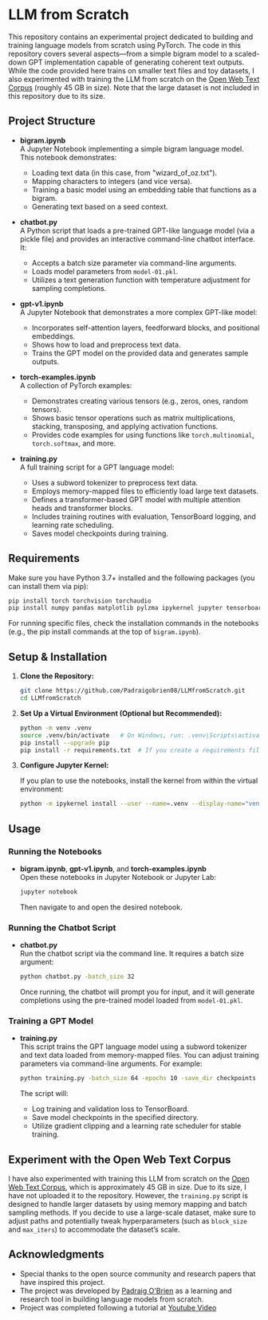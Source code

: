 # LLM from Scratch

This repository contains an experimental project dedicated to building and training language models from scratch using PyTorch. The code in this repository covers several aspects—from a simple bigram model to a scaled-down GPT implementation capable of generating coherent text outputs. While the code provided here trains on smaller text files and toy datasets, I also experimented with training the LLM from scratch on the [Open Web Text Corpus](https://blog.openai.com/better-language-models/) (roughly 45 GB in size). Note that the large dataset is not included in this repository due to its size.

## Project Structure

- **bigram.ipynb**  
  A Jupyter Notebook implementing a simple bigram language model. This notebook demonstrates:
  - Loading text data (in this case, from "wizard_of_oz.txt").
  - Mapping characters to integers (and vice versa).
  - Training a basic model using an embedding table that functions as a bigram.
  - Generating text based on a seed context.

- **chatbot.py**  
  A Python script that loads a pre-trained GPT-like language model (via a pickle file) and provides an interactive command-line chatbot interface. It:
  - Accepts a batch size parameter via command-line arguments.
  - Loads model parameters from `model-01.pkl`.
  - Utilizes a text generation function with temperature adjustment for sampling completions.

- **gpt-v1.ipynb**  
  A Jupyter Notebook that demonstrates a more complex GPT-like model:
  - Incorporates self-attention layers, feedforward blocks, and positional embeddings.
  - Shows how to load and preprocess text data.
  - Trains the GPT model on the provided data and generates sample outputs.
  
- **torch-examples.ipynb**  
  A collection of PyTorch examples:
  - Demonstrates creating various tensors (e.g., zeros, ones, random tensors).
  - Shows basic tensor operations such as matrix multiplications, stacking, transposing, and applying activation functions.
  - Provides code examples for using functions like `torch.multinomial`, `torch.softmax`, and more.
  
- **training.py**  
  A full training script for a GPT language model:
  - Uses a subword tokenizer to preprocess text data.
  - Employs memory-mapped files to efficiently load large text datasets.
  - Defines a transformer-based GPT model with multiple attention heads and transformer blocks.
  - Includes training routines with evaluation, TensorBoard logging, and learning rate scheduling.
  - Saves model checkpoints during training.

## Requirements

Make sure you have Python 3.7+ installed and the following packages (you can install them via pip):

```bash
pip install torch torchvision torchaudio
pip install numpy pandas matplotlib pylzma ipykernel jupyter tensorboard tokenizers
```

For running specific files, check the installation commands in the notebooks (e.g., the pip install commands at the top of `bigram.ipynb`).

## Setup & Installation

1. **Clone the Repository:**

   ```bash
   git clone https://github.com/Padraigobrien08/LLMfromScratch.git
   cd LLMfromScratch
   ```

2. **Set Up a Virtual Environment (Optional but Recommended):**

   ```bash
   python -m venv .venv
   source .venv/bin/activate   # On Windows, run: .venv\Scripts\activate
   pip install --upgrade pip
   pip install -r requirements.txt  # If you create a requirements file listing the above packages
   ```

3. **Configure Jupyter Kernel:**

   If you plan to use the notebooks, install the kernel from within the virtual environment:

   ```bash
   python -m ipykernel install --user --name=.venv --display-name="venv-gpt"
   ```

## Usage

### Running the Notebooks

- **bigram.ipynb**, **gpt-v1.ipynb**, and **torch-examples.ipynb**  
  Open these notebooks in Jupyter Notebook or Jupyter Lab:

  ```bash
  jupyter notebook
  ```

  Then navigate to and open the desired notebook.

### Running the Chatbot Script

- **chatbot.py**  
  Run the chatbot script via the command line. It requires a batch size argument:

  ```bash
  python chatbot.py -batch_size 32
  ```

  Once running, the chatbot will prompt you for input, and it will generate completions using the pre-trained model loaded from `model-01.pkl`.

### Training a GPT Model

- **training.py**  
  This script trains the GPT language model using a subword tokenizer and text data loaded from memory-mapped files. You can adjust training parameters via command-line arguments. For example:

  ```bash
  python training.py -batch_size 64 -epochs 10 -save_dir checkpoints
  ```

  The script will:
  - Log training and validation loss to TensorBoard.
  - Save model checkpoints in the specified directory.
  - Utilize gradient clipping and a learning rate scheduler for stable training.

## Experiment with the Open Web Text Corpus

I have also experimented with training this LLM from scratch on the [Open Web Text Corpus](https://openwebtext.com/), which is approximately 45 GB in size. Due to its size, I have not uploaded it to the repository. However, the `training.py` script is designed to handle larger datasets by using memory mapping and batch sampling methods. If you decide to use a large-scale dataset, make sure to adjust paths and potentially tweak hyperparameters (such as `block_size` and `max_iters`) to accommodate the dataset’s scale.

## Acknowledgments

- Special thanks to the open source community and research papers that have inspired this project.
- The project was developed by [Padraig O'Brien](https://github.com/Padraigobrien08) as a learning and research tool in building language models from scratch.
- Project was completed following a tutorial at [Youtube Video](https://youtu.be/UU1WVnMk4E8?si=7SPWXPRwDNepAqKF)
